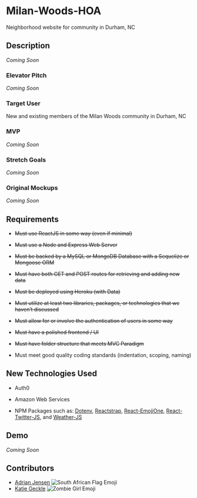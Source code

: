 # Milan-Woods-HOA
Neighborhood website for community in Durham, NC

## Description
*Coming Soon*

### Elevator Pitch
*Coming Soon*

### Target User
New and existing members of the Milan Woods community in Durham, NC

### MVP
*Coming Soon*

### Stretch Goals
*Coming Soon*

### Original Mockups
*Coming Soon*

## Requirements
+ ~~Must use ReactJS in some way (even if minimal)~~

+ ~~Must use a Node and Express Web Server~~

+ ~~Must be backed by a MySQL or MongoDB Database with a Sequelize or Mongoose ORM~~

+ ~~Must have both GET and POST routes for retrieving and adding new data~~

+ ~~Must be deployed using Heroku (with Data)~~

+ ~~Must utilize at least two libraries, packages, or technologies that we haven’t discussed~~

+ ~~Must allow for or involve the authentication of users in some way~~

+ ~~Must have a polished frontend / UI~~

+ ~~Must have folder structure that meets MVC Paradigm~~

+ Must meet good quality coding standards (indentation, scoping, naming)

## New Technologies Used

+ Auth0

+ Amazon Web Services

+ NPM Packages such as: [Dotenv](https://www.npmjs.com/package/dotenv "Dotenv"), [Reactstrap](https://www.npmjs.com/package/reactstrap "Reactstrap"), [React-EmojiOne](https://www.npmjs.com/package/react-emojione "React-EmojiOne"), [React-Twitter-JS](https://www.npmjs.com/package/react-twitter-widgets "React-Twitter-JS"), and [Weather-JS](https://www.npmjs.com/package/weather-js "Weather-JS")

## Demo
*Coming Soon*

## Contributors
+ [Adrian Jensen](https://github.com/katiearina "GitHub - Adrian") ![South African Flag Emoji](https://user-images.githubusercontent.com/22947371/28902466-0575c780-77cd-11e7-85aa-0a2693b41b1b.png "Adrian")
+ [Katie Geckle](https://github.com/katiearina "GitHub - Katie") ![Zombie Girl Emoji](https://user-images.githubusercontent.com/22947371/28902467-057ed690-77cd-11e7-98ff-743763d4f48c.png "Katie")